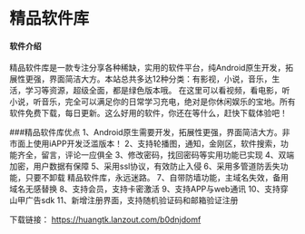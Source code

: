 # 精品软件库

#### 软件介绍
精品软件库是一款专注分享各种稀缺，实用的软件平台，纯Android原生开发，拓展性更强，界面简洁大方。本站总共多达12种分类：有影视，小说，音乐，生活，学习等资源，超级全面，都是绿色版本哦。
在这里可以看视频，看电影，听小说，听音乐，完全可以满足你的日常学习充电，绝对是你休闲娱乐的宝地。所有软件免费下载，每日更新。这么好用的软件，你还在等什么，赶快下载体验吧！

###精品软件库优点
1、Android原生需要开发，拓展性更强，界面简洁大方。非市面上使用iAPP开发泛滥版本！
2、支持轮播图，通知，金刚区，软件搜索，功能齐全，留言，评论一应俱全
3、修改密码，找回密码等实用功能已实现
4、双端加密，用户数据有保障
5、采用ssl协议，有效防止入侵
6、采用多管道防丢失功能，只要不卸载 精品软件库，永远迷路。
7、自带防墙功能，主域名失效，备用域名无感替换
8、支持会员，支持卡密激活
9、支持APP与web通讯
10、支持穿山甲广告sdk
11、新增注册界面，支持随机验证码和邮箱验证注册


下载链接：
https://huangtk.lanzout.com/b0dnjdomf
